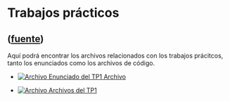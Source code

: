 # Trabajos prácticos
([fuente](https://campus.exactas.uba.ar/course/view.php?id=998&section=3))
---
Aquí podrá encontrar los archivos relacionados con los trabajos prácitcos,
tanto los enunciados como los archivos de código.

  - [![Archivo](https://campus.exactas.uba.ar/theme/image.php/magazine/core/1462913092/f/pdf) Enunciado del TP1 Archivo](https://campus.exactas.uba.ar/mod/resource/view.php?id=60330)

  - [![Archivo](https://campus.exactas.uba.ar/theme/image.php/magazine/core/1462913092/f/archive) Archivos del TP1](https://campus.exactas.uba.ar/mod/resource/view.php?id=60334)

